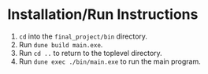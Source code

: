 # Installation/Run Instructions
1. `cd` into the `final_project/bin` directory.
2. Run `dune build main.exe`.
3. Run `cd ..` to return to the toplevel directory.
4. Run `dune exec ./bin/main.exe` to run the main program.